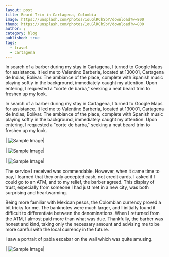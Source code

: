 ```yaml
---
layout: post
title: Beard Trim in Cartagena, Colombia
image: https://unsplash.com/photos/1ouGlRChSbY/download?w=800
thumb: https://unsplash.com/photos/1ouGlRChSbY/download?w=800
author: ;
category: blog
published: true
tags:
  - travel
  - cartagena
---
```


In search of a barber during my stay in Cartagena, I turned to Google Maps for assistance. It led me to Valentino Barberia, located at 130001, Cartagena de Indias, Bolívar. The ambiance of the place, complete with Spanish music playing softly in the background, immediately caught my attention. Upon entering, I requested a "corte de barba," seeking a neat beard trim to freshen up my look.<!-- truncate_here -->

In search of a barber during my stay in Cartagena, I turned to Google Maps for assistance. It led me to Valentino Barberia, located at 130001, Cartagena de Indias, Bolívar. The ambiance of the place, complete with Spanish music playing softly in the background, immediately caught my attention. Upon entering, I requested a "corte de barba," seeking a neat beard trim to freshen up my look.

| <img align="center"  loading="lazy" src="https://drive.google.com/uc?export=view&id=11O4nLdlWs6OX_CVoX9Flv0IFjH9rs2UU" alt="Sample Image" />|


| <img align="center"  loading="lazy" src="https://drive.google.com/uc?export=view&id=167hRA1P3DCwBIw6mR216fNGJaBTGFzOK" alt="Sample Image" />|


| <img align="center"  loading="lazy" src="https://drive.google.com/uc?export=view&id=1K-lqnqvkT-8JLisp0EfHjhN58xDUd-VA" alt="Sample Image" />|

The service I received was commendable. However, when it came time to pay, I learned that they only accepted cash, not credit cards. I asked if I could go to an ATM, and to my relief, the barber agreed. This display of trust, especially from someone I had just met in a new city, was both surprising and heartwarming.


Being more familiar with Mexican pesos, the Colombian currency proved a bit tricky for me. The banknotes were much larger, and I initially found it difficult to differentiate between the denominations. When I returned from the ATM, I almost paid more than what was due. Thankfully, the barber was honest and kind, taking only the necessary amount and advising me to be more careful with the local currency in the future.

I saw a portrait of pabla escabar on the wall which was quite amusing.

| <img align="center"  loading="lazy" src="https://drive.google.com/uc?export=view&id=1piPTANTW8Y6Gap6BJv5nwvv38iRgvQWd" alt="Sample Image" />|